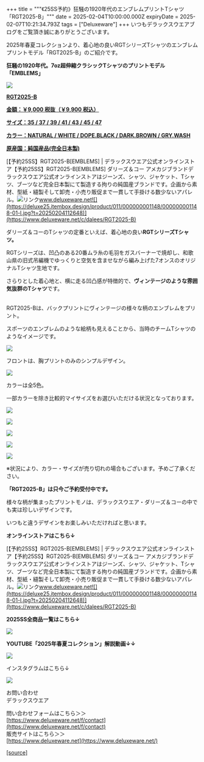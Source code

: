 +++
title = """《25SS予約》狂騒の1920年代のエンブレムプリントTシャツ「RGT2025-B」"""
date = 2025-02-04T10:00:00.000Z
expiryDate = 2025-02-07T10:21:34.793Z
tags = ["Deluxeware"]
+++
いつもデラックスウエアブログをご覧頂き誠にありがとうございます。

2025年春夏コレクションより、着心地の良いRGTシリーズTシャツのエンブレムプリントモデル「RGT2025-B」のご紹介です。

**狂騒の1920年代。7oz超伸縮クラシックTシャツのプリントモデル「EMBLEMS」**

[![](https://stat.ameba.jp/user_images/20250204/15/deluxeware/f5/f6/j/o0800080015540585394.jpg)](https://stat.ameba.jp/user_images/20250204/15/deluxeware/f5/f6/j/o0800080015540585394.jpg)

**[RGT2025-B](https://www.deluxeware.net/c/dalees/RGT2025-B)**

**[金額：￥9,000 税抜（￥9,900 税込）](https://www.deluxeware.net/c/dalees/RGT2025-B)**

**[サイズ：35 / 37 / 39 / 41 / 43 / 45 / 47](https://www.deluxeware.net/c/dalees/RGT2025-B)**

**[カラー：NATURAL / WHITE / DOPE.BLACK / DARK.BROWN / GRY.WASH](https://www.deluxeware.net/c/dalees/RGT2025-B)**

**[原産国：純国産品(完全日本製)](https://www.deluxeware.net/c/dalees/RGT2025-B)**

[【予約25SS】RGT2025-B\[EMBLEMS\] | デラックスウエア公式オンラインストア【予約25SS】RGT2025-B\[EMBLEMS\] ダリーズ＆コー アメカジブランドデラックスウエア公式オンラインストアはジーンズ、シャツ、ジャケット、Tシャツ、ブーツなど完全日本製にて製造する拘りの純国産ブランドです。企画から素材、型紙・縫製そして卸売・小売り販促まで一貫して手掛ける数少ないアパレル。![リンク](https://c.stat100.ameba.jp/ameblo/symbols/v3.20.0/svg/gray/editor_link.svg)www.deluxeware.net![](https://deluxe25.itembox.design/product/011/000000001148/000000001148-01-l.jpg?t=20250204112648)](https://www.deluxeware.net/c/dalees/RGT2025-B)

ダリーズ＆コーのTシャツの定番といえば、着心地の良い**RGTシリーズTシャツ。**

RGTシリーズは、凹凸のある20番ムラ糸の毛羽をガスバーナーで焼却し、和歌山県の旧式吊編機でゆっくりと空気を含ませながら編み上げた7オンスのオリジナルTシャツ生地です。

さらりとした着心地と、横に走る凹凸感が特徴的で、**ヴィンテージのような雰囲気抜群のTシャツ**です。  
 

RGT2025-Bは、バックプリントにヴィンテージの様々な柄のエンブレムをプリント。

スポーツのエンブレムのような絵柄も見えることから、当時のチームTシャツのようなイメージです。

[![](https://stat.ameba.jp/user_images/20250204/16/deluxeware/95/65/j/o0800080015540590706.jpg)](https://stat.ameba.jp/user_images/20250204/16/deluxeware/95/65/j/o0800080015540590706.jpg)

フロントは、胸プリントのみのシンプルデザイン。

[![](https://stat.ameba.jp/user_images/20250204/16/deluxeware/78/ca/j/o0800080015540592754.jpg)](https://stat.ameba.jp/user_images/20250204/16/deluxeware/78/ca/j/o0800080015540592754.jpg)

カラーは全5色。

一部カラーを除き比較的マイサイズをお選びいただける状況となっております。

[![](https://stat.ameba.jp/user_images/20250204/16/deluxeware/1f/c8/j/o0800080015540597103.jpg)](https://stat.ameba.jp/user_images/20250204/16/deluxeware/1f/c8/j/o0800080015540597103.jpg)

[![](https://stat.ameba.jp/user_images/20250204/16/deluxeware/7e/18/j/o0800080015540597130.jpg)](https://stat.ameba.jp/user_images/20250204/16/deluxeware/7e/18/j/o0800080015540597130.jpg)

[![](https://stat.ameba.jp/user_images/20250204/16/deluxeware/83/c0/j/o0800080015540597147.jpg)](https://stat.ameba.jp/user_images/20250204/16/deluxeware/83/c0/j/o0800080015540597147.jpg)

[![](https://stat.ameba.jp/user_images/20250204/16/deluxeware/ea/29/j/o0800080015540597156.jpg)](https://stat.ameba.jp/user_images/20250204/16/deluxeware/ea/29/j/o0800080015540597156.jpg)

[![](https://stat.ameba.jp/user_images/20250204/16/deluxeware/00/78/j/o0800080015540597165.jpg)](https://stat.ameba.jp/user_images/20250204/16/deluxeware/00/78/j/o0800080015540597165.jpg)

※状況により、カラー・サイズが売り切れの場合もございます。予めご了承ください。

**「RGT2025-B」は只今ご予約受付中です。**

様々な柄が集まったプリントモノは、デラックスウエア・ダリーズ＆コーの中でも実は珍しいデザインです。

いつもと違うデザインをお楽しみいただければと思います。

**オンラインストアはこちら↓**

[【予約25SS】RGT2025-B\[EMBLEMS\] | デラックスウエア公式オンラインストア【予約25SS】RGT2025-B\[EMBLEMS\] ダリーズ＆コー アメカジブランドデラックスウエア公式オンラインストアはジーンズ、シャツ、ジャケット、Tシャツ、ブーツなど完全日本製にて製造する拘りの純国産ブランドです。企画から素材、型紙・縫製そして卸売・小売り販促まで一貫して手掛ける数少ないアパレル。![リンク](https://c.stat100.ameba.jp/ameblo/symbols/v3.20.0/svg/gray/editor_link.svg)www.deluxeware.net![](https://deluxe25.itembox.design/product/011/000000001148/000000001148-01-l.jpg?t=20250204112648)](https://www.deluxeware.net/c/dalees/RGT2025-B)

**2025SS全商品一覧はこちら↓**

[![](https://stat.ameba.jp/user_images/20250114/17/deluxeware/cf/2d/j/o1200050015533133265.jpg?caw=800)](https://www.deluxeware.net/c/2025SSreserve)

**YOUTUBE「2025年春夏コレクション」解説動画↓↓**

**[![](https://stat.ameba.jp/user_images/20250108/16/deluxeware/ac/cf/j/o1200050015530951038.jpg?caw=800)](https://www.youtube.com/playlist?list=PLmcuUjZ67rhnclr762_W-zDg7FyyrNvqF)**

インスタグラムはこちら↓

[![](https://stat.ameba.jp/user_images/20240315/15/deluxeware/04/7f/j/o0800026015413271803.jpg?caw=800)](https://www.instagram.com/deluxeware/?hl=ja)

お問い合わせ  
デラックスウエア

問い合わせフォームはこちら＞＞  
[https://www.deluxeware.net/f/contact](https://www.deluxeware.net/f/contact)  
販売サイトはこちら＞＞  
[https://www.deluxeware.net](https://www.deluxeware.net/)

[[source]](https://ameblo.jp/deluxeware/entry-12885129626.html)
